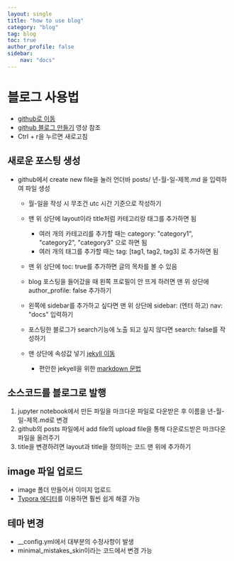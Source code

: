 ```yaml
---
layout: single
title: "how to use blog"
category: "blog"
tag: blog
toc: true
author_profile: false
sidebar:
    nav: "docs"
---
```




# 블로그 사용법
* [github로 이동](https://github.com/k0ng-min/k0ng-min.github.io)
* [github 블로그 만들기](https://www.youtube.com/watch?v=ACzFIAOsfpM&t=617s) 영상 참조
* Ctrl + r을 누르면 새로고침


## 새로운 포스팅 생성
* github에서 create new file을 눌러 언더바 posts/ 년-월-일-제목.md 을 입력하여 파일 생성
    * 월-일을 작성 시 무조건 utc 시간 기준으로 작성하기

    * 맨 위 상단에 layout이라 title처럼 카테고리랑 태그를 추가하면 됨
        * 여러 개의 카테고리를 추가할 때는 category: "category1", "category2", "category3" 으로 하면 됨
        * 여러 개의 태그를 추가할 때는 tag: [tag1, tag2, tag3] 로 추가하면 됨

    * 맨 위 상단에 toc: true를 추가하면 글의 목차를 볼 수 있음

    * blog 포스팅을 들어갔을 때 왼쪽 프로필이 안 뜨게 하려면 맨 위 상단에 author_profile: false 추가하기

    * 왼쪽에 sidebar를 추가하고 싶다면 맨 위 상단에 sidebar: (엔터 하고) nav: "docs" 입력하기

    * 포스팅한 블로그가 search기능에 노출 되고 싶지 않다면 search: false를 작성하기

    * 맨 상단에 속성값 넣기 [jekyll 이동](https://jekyllrb.com/docs/posts/)
        * 편안한 jekyell을 위한 [markdown 문법](https://teddylee777.github.io/jekyll/Jekyll-%EC%82%AC%EC%9A%A9%EC%9D%84-%EC%9C%84%ED%95%9C-markdown-%EB%AC%B8%EB%B2%95)
   
## 소스코드를 블로그로 발행
1. jupyter notebook에서 만든 파일을 마크다운 파일로 다운받은 후 이름을 년-월-일-제목.md로 변경
2. github의 posts 파일에서 add file의 upload file을 통해 다운로드받은 마크다운 파일을 올려주기
3. title을 변경하려면 layout과 title을 정의하는 코드 맨 위에 추가하기

## image 파일 업로드
* image 폴더 만들어서 이미지 업로드
* [Typora 에디터](https://typora.io/)를 이용하면 훨씬 쉽게 해결 가능

## 테마 변경
* __config.yml에서 대부분의 수정사항이 발생
* minimal_mistakes_skin이라는 코드에서 변경 가능

